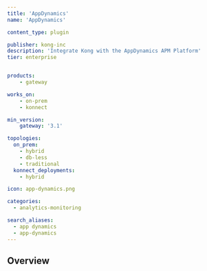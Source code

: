 ```yaml
---
title: 'AppDynamics'
name: 'AppDynamics'

content_type: plugin

publisher: kong-inc
description: 'Integrate Kong with the AppDynamics APM Platform'
tier: enterprise


products:
    - gateway

works_on:
    - on-prem
    - konnect

min_version:
    gateway: '3.1'

topologies:
  on_prem:
    - hybrid
    - db-less
    - traditional
  konnect_deployments:
    - hybrid

icon: app-dynamics.png

categories:
  - analytics-monitoring

search_aliases:
  - app dynamics
  - app-dynamics
---
```


## Overview
